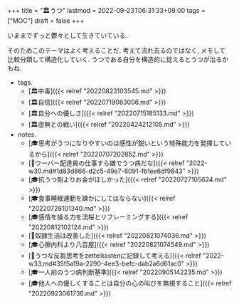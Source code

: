 +++
title = "🏛うつ"
lastmod = 2022-09-23T06:31:33+09:00
tags = ["MOC"]
draft = false
+++

いままでずっと鬱々として生きていている.

そのためこのテーマはよく考えることだ. 考えて流れ去るのではなく, メモして比較分類して構造化していく. うつである自分を構造的に捉えるとうつが治るかもね.

-   tags.
    -   [🏛中毒]({{< relref "20220823103545.md" >}})
    -   [🏛自信]({{< relref "20220719083006.md" >}})
    -   [🏛自分への優しさ]({{< relref "20220715185133.md" >}})
    -   [🏛虚無との戦い]({{< relref "20220424212105.md" >}})
-   notes.
    -   [🎓思考がうつになりやすいのは感性が鋭いという特殊能力を発揮しているから]({{< relref "20220707202852.md" >}})
    -   [💭ウーバー配達員の仕事すら嫌でうつ病だな]({{< relref "2022-w30.md#1d83d866-d2c5-49e7-8091-fb1ee6df9843" >}})
    -   [🎓抗うつ剤よりお金がほしかった]({{< relref "20220727105624.md" >}})
    -   [🎓食事睡眠運動を疎かにしてはならない]({{< relref "20220728101340.md" >}})
    -   [🎓感情を操る力を流桜とリフレーミングする]({{< relref "20220812102124.md" >}})
    -   [💭奴隷生活は改善した]({{< relref "20220821074036.md" >}})
    -   [🎓心療内科より八百屋]({{< relref "20220821074549.md" >}})
    -   [💭うつな反芻思考をzettelkastenに記録して考える]({{< relref "2022-w33.md#35f5a19a-2290-4ee3-befc-dab2a6d61ac0" >}})
    -   [🎓一人前のうつ病判断基準]({{< relref "20220905142235.md" >}})
    -   [🎓他人への優しくすることは自分の心の叫びを無視すること]({{< relref "20220923061736.md" >}})
